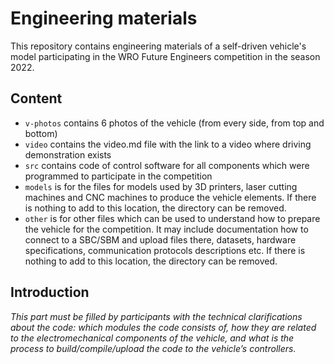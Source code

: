 Engineering materials
====

This repository contains engineering materials of a self-driven vehicle's model participating in the WRO Future Engineers competition in the season 2022.

## Content

* `v-photos` contains 6 photos of the vehicle (from every side, from top and bottom)
* `video` contains the video.md file with the link to a video where driving demonstration exists
* `src` contains code of control software for all components which were programmed to participate in the competition
* `models` is for the files for models used by 3D printers, laser cutting machines and CNC machines to produce the vehicle elements. If there is nothing to add to this location, the directory can be removed.
* `other` is for other files which can be used to understand how to prepare the vehicle for the competition. It may include documentation how to connect to a SBC/SBM and upload files there, datasets, hardware specifications, communication protocols descriptions etc. If there is nothing to add to this location, the directory can be removed.

## Introduction

_This part must be filled by participants with the technical clarifications about the code: which modules the code consists of, how they are related to the electromechanical components of the vehicle, and what is the process to build/compile/upload the code to the vehicle’s controllers._

